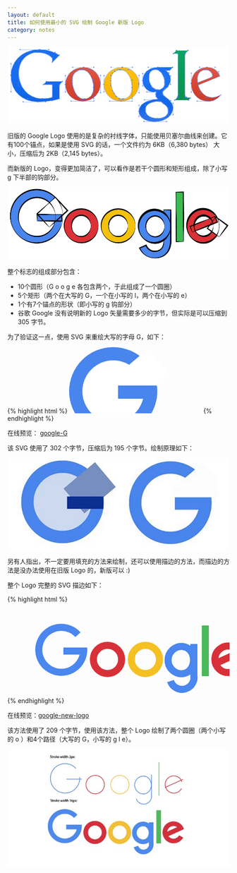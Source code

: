 ```yaml
---
layout: default
title: 如何使用最小的 SVG 绘制 Google 新版 Logo
category: notes
---
```


![](/files/2015/google-old-logo.png)

旧版的 Google Logo 使用的是复杂的衬线字体，只能使用贝塞尔曲线来创建。它有100个锚点，如果是使用 SVG 的话，一个文件约为 6KB（6,380 bytes） 大小，压缩后为 2KB（2,145 bytes）。

而新版的 Logo，变得更加简洁了，可以看作是若干个圆形和矩形组成，除了小写 g 下半部的钩部分。

![](/files/2015/google-new-logo.png)

整个标志的组成部分包含：

* 10个圆形（G o o g e 各包含两个，于此组成了一个圆圈）
*	5个矩形（两个在大写的 G，一个在小写的 l，两个在小写的 e）
* 1个有7个锚点的形状（即小写的 g 钩部分）
* 谷歌 Google 没有说明新的 Logo 矢量需要多少的字节，但实际是可以压缩到 305 字节。

为了验证这一点，使用 SVG 来重绘大写的字母 G，如下：

{% highlight html %}
<svg xmlns="http://www.w3.org/2000/svg">
<circle r="100" cy="100" cx="100" fill="#4885ed"/>
<circle r="70" cy="100" cx="100" fill="#ffffff"/>
<rect transform="rotate(-40 166,67)" height="78" width="99" y="27" x="117" fill="#ffffff"/>
<rect height="30" width="88" y="87" x="111" fill="#4885ed"/>
</svg>
{% endhighlight %}

在线预览： <a href="/demos/google-G.html" target="_blank">google-G</a>

该 SVG 使用了 302 个字节，压缩后为 195 个字节。绘制原理如下：

![](/files/2015/google-G.jpg)

另有人指出，不一定要用填充的方法来绘制，还可以使用描边的方法，而描边的方法是没办法使用在旧版 Logo 的，新版可以 :)

整个 Logo 完整的 SVG 描边如下：

{% highlight html %}
<svg xmlns="SVG namespace" width="600" height="250">
<g stroke-width="16" fill="none">
 <path d="M173 102a51 51 0 1 1-13-30m20 37h-53" stroke="#4a87ee"/>
 <circle cx="227" cy="128" r="32" stroke="#d83038"/>
 <circle cx="313" cy="128" r="32" stroke="#f4c022"/>
 <path d="M401 160a31 31 0 1 1 0-61m-4 0a24 29 0 1 1 0 61m26-67v79m-1-12a20 20 0 1 1-52 17" stroke="#4a87ee"/>
 <path stroke="#4ab95a" d="M449 51v115"/>
 <path d="M529 118a30 30 0 1 0-2 24m5-32l-62 28" stroke="#d83038"/>
</g>
</svg>
{% endhighlight %}

在线预览：<a href="/demos/google-new-logo.html" target="_blank">google-new-logo</a>

该方法使用了 209 个字节，使用该方法，整个 Logo 绘制了两个圆圈（两个小写的 o ）和4个路径（大写的 G，小写的 g l e）。

![](/files/2015/google-G2.jpg)
